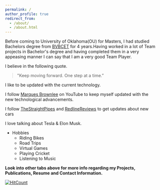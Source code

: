 ```yaml
---
permalink: /
author_profile: true
redirect_from: 
  - /about/
  - /about.html
---
```



Before coming to University of Oklahoma(OU) for Masters, I had studied Bachelors degree from [BVBCET](https://www.kletech.ac.in/) for 4 years.Having worked in a lot of Team projects in Bachelor's degree and having completed them in a very appeasing manner I can say that I am a very good Team Player.


I believe in the following quote.
> "Keep moving forward. One step at a time.”

I like to be updated with the current technology. 

I follow [Marques Brownlee](https://www.youtube.com/user/marquesbrownlee) on YouTube to keep myself updated with the new technological advancements.

I follow [TheStraightPipes](https://www.youtube.com/channel/UC86SBFIAgnYL3ll2ZDgmsuA) and [RedlineReviews](https://www.youtube.com/channel/UC2MrtVb1dT4FhcbOlW736kA) to get updates about new cars

I love talking about Tesla & Elon Musk.

  * Hobbies
      * Riding Bikes
      * Road Trips
      * Virtual Games
      * Playing Cricket
      * Listening to Music

**Look into other tabs above for more info regarding my Projects, Publications, Resume and Contact Information.**


[![HitCount](http://hits.dwyl.io/{prithvirajkadiyala}/{prithvirajkadiyala.github.io}.svg)](http://hits.dwyl.io/{prithvirajkadiyala}/{prithvirajkadiyala.github.io})
